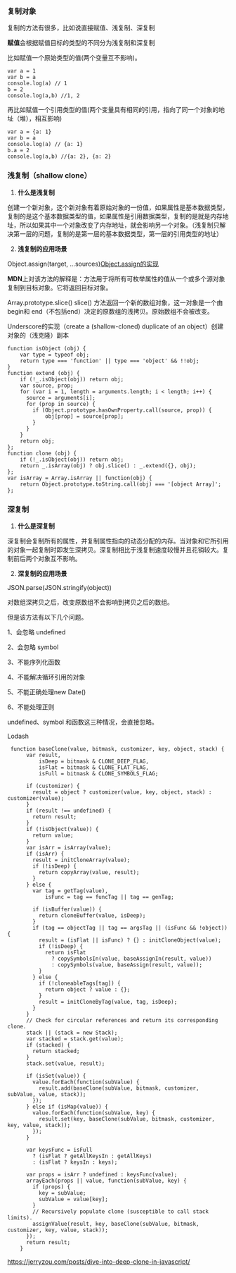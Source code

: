 ### **复制对象**

复制的方法有很多，比如说直接赋值、浅复制、深复制

**赋值**会根据赋值目标的类型的不同分为浅复制和深复制

比如赋值一个原始类型的值(两个变量互不影响)。

```
var a = 1
var b = a
console.log(a) // 1
b = 2
console.log(a,b) //1, 2
```
再比如赋值一个引用类型的值(两个变量具有相同的引用，指向了同一个对象的地址（堆），相互影响)
```
var a = {a: 1}
var b = a
console.log(a) // {a: 1}
b.a = 2
console.log(a,b) //{a: 2}, {a: 2}
```
### **浅复制（shallow clone）**
1. **什么是浅复制**

创建一个新对象，这个新对象有着原始对象的一份值，如果属性是基本数据类型，复制的是这个基本数据类型的值，如果属性是引用数据类型，复制的是就是内存地址，所以如果其中一个对象改变了内存地址，就会影响另一个对象。（浅复制只解决第一层的问题，复制的是第一层的基本数据类型，第一层的引用类型的地址）

2. **浅复制的应用场景**

Object.assign(target, ...sources)[Object.assign的实现](https://github.com/benfangdesaozhu/study/blob/master/js%E5%9F%BA%E7%A1%80/6%E3%80%81Object.assign.js)

**MDN**上对该方法的解释是：方法用于将所有可枚举属性的值从一个或多个源对象复制到目标对象。它将返回目标对象。

Array.prototype.slice()
slice() 方法返回一个新的数组对象，这一对象是一个由 begin和 end（不包括end）决定的原数组的浅拷贝。原始数组不会被改变。

Underscore的实现（create a (shallow-cloned) duplicate of an object）创建对象的（浅克隆）副本
```
function isObject (obj) {
    var type = typeof obj;
    return type === 'function' || type === 'object' && !!obj;
}
function extend (obj) {
    if (!_.isObject(obj)) return obj;
    var source, prop;
    for (var i = 1, length = arguments.length; i < length; i++) {
      source = arguments[i];
      for (prop in source) {
        if (Object.prototype.hasOwnProperty.call(source, prop)) {
            obj[prop] = source[prop];
        }
      }
    }
    return obj;
};
function clone (obj) {
    if (!_.isObject(obj)) return obj;
    return _.isArray(obj) ? obj.slice() : _.extend({}, obj);
};
var isArray = Array.isArray || function(obj) {
    return Object.prototype.toString.call(obj) === '[object Array]';
};
```

### **深复制**
1. **什么是深复制**

深复制会复制所有的属性，并复制属性指向的动态分配的内存。当对象和它所引用的对象一起复制时即发生深拷贝。深复制相比于浅复制速度较慢并且花销较大。复制前后两个对象互不影响。

2. **深复制的应用场景**

JSON.parse(JSON.stringify(object))

对数组深拷贝之后，改变原数组不会影响到拷贝之后的数组。

但是该方法有以下几个问题。

1、会忽略 undefined

2、会忽略 symbol

3、不能序列化函数

4、不能解决循环引用的对象

5、不能正确处理new Date()

6、不能处理正则

undefined、symbol 和函数这三种情况，会直接忽略。

Lodash 
```
 function baseClone(value, bitmask, customizer, key, object, stack) {
      var result,
          isDeep = bitmask & CLONE_DEEP_FLAG,
          isFlat = bitmask & CLONE_FLAT_FLAG,
          isFull = bitmask & CLONE_SYMBOLS_FLAG;

      if (customizer) {
        result = object ? customizer(value, key, object, stack) : customizer(value);
      }
      if (result !== undefined) {
        return result;
      }
      if (!isObject(value)) {
        return value;
      }
      var isArr = isArray(value);
      if (isArr) {
        result = initCloneArray(value);
        if (!isDeep) {
          return copyArray(value, result);
        }
      } else {
        var tag = getTag(value),
            isFunc = tag == funcTag || tag == genTag;

        if (isBuffer(value)) {
          return cloneBuffer(value, isDeep);
        }
        if (tag == objectTag || tag == argsTag || (isFunc && !object)) {
          result = (isFlat || isFunc) ? {} : initCloneObject(value);
          if (!isDeep) {
            return isFlat
              ? copySymbolsIn(value, baseAssignIn(result, value))
              : copySymbols(value, baseAssign(result, value));
          }
        } else {
          if (!cloneableTags[tag]) {
            return object ? value : {};
          }
          result = initCloneByTag(value, tag, isDeep);
        }
      }
      // Check for circular references and return its corresponding clone.
      stack || (stack = new Stack);
      var stacked = stack.get(value);
      if (stacked) {
        return stacked;
      }
      stack.set(value, result);

      if (isSet(value)) {
        value.forEach(function(subValue) {
          result.add(baseClone(subValue, bitmask, customizer, subValue, value, stack));
        });
      } else if (isMap(value)) {
        value.forEach(function(subValue, key) {
          result.set(key, baseClone(subValue, bitmask, customizer, key, value, stack));
        });
      }

      var keysFunc = isFull
        ? (isFlat ? getAllKeysIn : getAllKeys)
        : (isFlat ? keysIn : keys);

      var props = isArr ? undefined : keysFunc(value);
      arrayEach(props || value, function(subValue, key) {
        if (props) {
          key = subValue;
          subValue = value[key];
        }
        // Recursively populate clone (susceptible to call stack limits).
        assignValue(result, key, baseClone(subValue, bitmask, customizer, key, value, stack));
      });
      return result;
    }
```
https://jerryzou.com/posts/dive-into-deep-clone-in-javascript/
